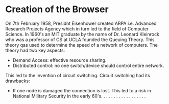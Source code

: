 # __Creation of the Browser__

On  7th February 1958, Presidnt Eisenhower created ARPA i.e. Advanced Research Projects Agency which in turn led to the field of Computer Science. In 1960's an MIT graduate by the name of
Dr. Leonard Kleinrock who was a professor of CS at UCLA founded the Queuing Theory. This theory qas used to determine the speed of a network of computers. The theory had two key aspects:
* Demand Access: effective resource sharing.
* Distributed control: no one switch/device should control entire network.

This led to the invention of circuit switching. Circuit switching had its drawbacks:
* If one node is damaged the connection is lost.
This led to a risk in National Military Security in the early 60's.
.
.
.
.
.
.
.
.
.
.
.
.
.
.
.
.
.




